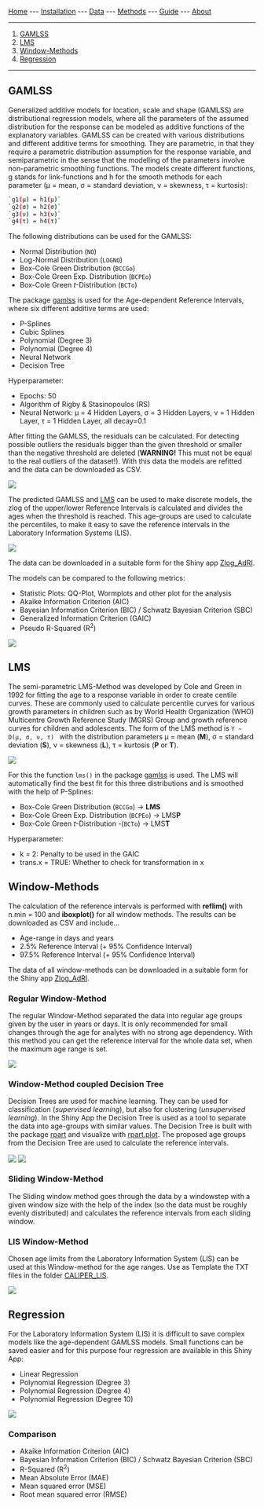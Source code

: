 [Home](./index.md) --- [Installation](./install.md) --- [Data](./data.md) --- [Methods](./methods.md) --- [Guide](./guide.md) --- [About](./about.md)

---
1. [GAMLSS](#gamlss)
2. [LMS](#lms)
3. [Window-Methods](#window)
4. [Regression](#regression)
---

## GAMLSS <a name = "gamlss"></a>

Generalized additive models for location, scale and shape (GAMLSS) are distributional regression models, where all the parameters of the assumed distribution for the response can be modeled as additive functions of the explanatory variables. GAMLSS can be created with various distributions and different additive terms for smoothing. They are parametric, in that they require a parametric distribution assumption for the response variable, and semiparametric in the sense that the modelling of the parameters involve non-parametric smoothing functions. The models create different functions, g stands for link-functions and h for the smooth methods for each parameter (µ = mean, σ = standard deviation, ν = skewness, τ = kurtosis):

```bash
`g1(µ) = h1(µ)`
`g2(σ) = h2(σ)`
`g3(ν) = h3(ν)`
`g4(τ) = h4(τ)`
```

The following distributions can be used for the GAMLSS:

* Normal Distribution (`NO`) 
* Log-Normal Distribution (`LOGNO`)
* Box-Cole Green Distribution (`BCCGo`)
* Box-Cole Green Exp. Distribution (`BCPEo`)
* Box-Cole Green _t_-Distribution (`BCTo`)

The package [gamlss](https://www.gamlss.com) is used for the Age-dependent Reference Intervals, where six different additive terms are used:

* P-Splines
* Cubic Splines
* Polynomial (Degree 3)
* Polynomial (Degree 4)
* Neural Network
* Decision Tree

Hyperparameter:

* Epochs: 50
* Algorithm of Rigby & Stasinopoulos (RS)
* Neural Network: µ = 4 Hidden Layers, σ = 3 Hidden Layers, ν = 1 Hidden Layer, τ = 1 Hidden Layer, all decay=0.1

After fitting the GAMLSS, the residuals can be calculated. For detecting possible outliers the residuals bigger than the given threshold or smaller than the negative threshold are deleted (**WARNING!** This must not be equal to the real outliers of the dataset!). With this data the models are refitted and the data can be downloaded as CSV. 

<img src="shiny_residuals.png" align="center"/>

The predicted GAMLSS and [LMS](#lms) can be used to make discrete models, the zlog of the upper/lower Reference Intervals is calculated and divides the ages when the threshold is reached. This age-groups are used to calculate the percentiles, to make it easy to save the reference intervals in the Laboratory Information Systems (LIS).

<img src="shiny_discrete.png" align="center"/>

The data can be downloaded in a suitable form for the Shiny app [Zlog_AdRI](https://github.com/SandraKla/Zlog_AdRI).

The models can be compared to the following metrics:

* Statistic Plots: QQ-Plot, Wormplots and other plot for the analysis
* Akaike Information Criterion (AIC)
* Bayesian Information Criterion (BIC) / Schwatz Bayesian Criterion (SBC)
* Generalized Information Criterion (GAIC)
* Pseudo R-Squared (R<sup>2</sup>)

<img src="shiny_comparison.png" align="center"/>

## LMS <a name = "lms"></a>

The semi-parametric LMS-Method was developed by Cole and Green in 1992 for fitting the age to a response variable in order to create centile curves. These are commonly used to calculate percentile curves for various growth parameters in children such as by World Health Organization (WHO) Multicentre Growth Reference Study (MGRS) Group and growth reference curves for children and adolescents. The form of the LMS method is `Y ∼ D(µ, σ, ν, τ) ` with the distribution parameters µ = mean (**M**), σ = standard deviation (**S**), ν = skewness (**L**), τ = kurtosis (**P** or **T**). 

<img src="shiny_gamlss.png" align="center"/>

For this the function `lms()` in the package [gamlss](https://www.gamlss.com) is used. The LMS will automatically find the best fit for this three distributions and is smoothed with the help of P-Splines: 

* Box-Cole Green Distribution (`BCCGo`) -> **LMS**
* Box-Cole Green Exp. Distribution (`BCPEo`) -> LMS**P**
* Box-Cole Green _t_-Distribution -(`BCTo`) -> LMS**T**

Hyperparameter:
- k = 2: Penalty to be used in the GAIC
- trans.x = TRUE: Whether to check for transformation in x

## Window-Methods <a name = "window"></a>

The calculation of the reference intervals is performed with **reflim()** with n.min = 100 and **iboxplot()** for all window methods. The results can be downloaded as CSV and include...

* Age-range in days and years
* 2.5% Reference Interval (+ 95% Confidence Interval)
* 97.5% Reference Interval (+ 95% Confidence Interval)

The data of all window-methods can be downloaded in a suitable form for the Shiny app [Zlog_AdRI](https://github.com/SandraKla/Zlog_AdRI).

### Regular Window-Method
The regular Window-Method separated the data into regular age groups given by the user in years or days. It is only recommended for small changes through the age for analytes with no strong age dependency. With this method you can get the reference interval for the whole data set, when the maximum age range is set.

<img src="shiny_window_regular.png" align="center"/>

### Window-Method coupled Decision Tree
Decision Trees are used for machine learning. They can be used for classification (_supervised learning_), but also for clustering (_unsupervised learning_). In the Shiny App the Decision Tree is used as a tool to separate the data into age-groups with similar values. The Decision Tree is built with the package [rpart](https://cran.r-project.org/web/packages/rpart/rpart.pdf) and visualize with [rpart.plot](https://cran.r-project.org/web/packages/rpart.plot/rpart.plot.pdf). The proposed age groups from the Decision Tree are used to calculate the reference intervals.

<img src="shiny_window_tree.png" align="center"/>
<img src="shiny_tree.png" align="center"/> 

### Sliding Window-Method

The Sliding window method goes through the data by a windowstep with a given window size with the help of the index (so the data must be roughly evenly distributed) and calculates the reference intervals from each sliding window.

### LIS Window-Method

Chosen age limits from the Laboratory Information System (LIS) can be used at this Window-method for the age ranges. Use as Template the TXT files in the folder [CALIPER_LIS](https://github.com/SandraKla/AdRI/tree/master/data/CALIPER_LIS).

<img src="shiny_window_lis.png" align="center"/>

## Regression <a name = "regression"></a>

For the Laboratory Information System (LIS) it is difficult to save complex models like the age-dependent GAMLSS models. Small functions can be saved easier and for this purpose four regression are available in this Shiny App:

* Linear Regression
* Polynomial Regression (Degree 3)
* Polynomial Regression (Degree 4)
* Polynomial Regression (Degree 10)

<img src="shiny_regression.png" align="center"/>

### Comparison

* Akaike Information Criterion (AIC)
* Bayesian Information Criterion (BIC) / Schwatz Bayesian Criterion (SBC)
* R-Squared (R<sup>2</sup>)
* Mean Absolute Error (MAE)
* Mean squared error (MSE)
* Root mean squared error (RMSE)
